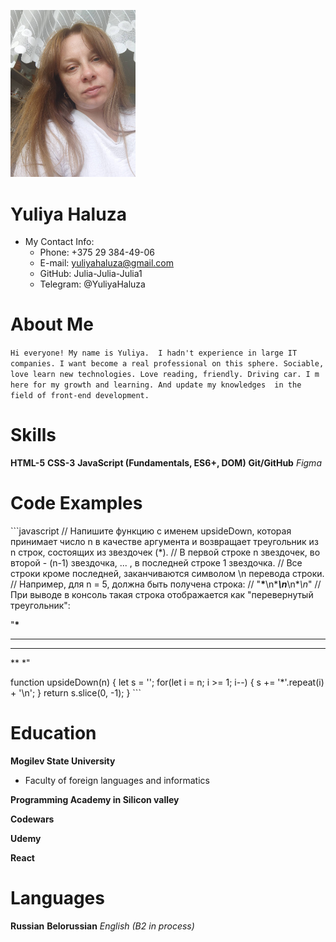 **<img src="./images/photo.jpg" width="200"/>**

# Yuliya Haluza

- My Contact Info:
  - Phone: +375 29 384-49-06
  - E-mail: yuliyahaluza@gmail.com
  - GitHub: Julia-Julia-Julia1
  - Telegram: @YuliyaHaluza

# About Me

`Hi everyone! My name is Yuliya.  I hadn't experience in large IT companies. I want become a real professional on this sphere. Sociable, love learn new technologies. Love reading, friendly. Driving car. I m here for my growth and learning. And update my knowledges  in the field of front-end development.`

# Skills

**HTML-5**
**CSS-3**
**JavaScript (Fundamentals, ES6+, DOM)**
**Git/GitHub**
_Figma_

# Code Examples

\```javascript
// Напишите функцию с именем upsideDown, которая принимает число n в качестве аргумента и возвращает треугольник из n строк, состоящих из звездочек (\*).
// В первой строке n звездочек, во второй - (n-1) звездочка, ... , в последней строке 1 звездочка.
// Все строки кроме последней, заканчиваются символом \n перевода строки.
// Например, для n = 5, должна быть получена строка:
// "**\***\n\***_\n_**\n\*_\n_"
// При выводе в консоль такая строка отображается как "перевернутый треугольник":

"**\***

---

---

\*\*
\*"

function upsideDown(n) {
let s = '';
for(let i = n; i >= 1; i--) {
s += '\*'.repeat(i) + '\n';
}
return s.slice(0, -1);
}
\```

# Education

**Mogilev State University**

- Faculty of foreign languages and informatics

**Programming Academy in Silicon valley**

**Codewars**

**Udemy**

**React**

# Languages

**Russian**
**Belorussian**
_English (B2 in process)_
